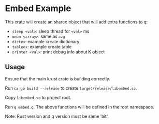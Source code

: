 Embed Example
=============

This crate will create an shared object that will add extra
functions to q:

* `sleep <val>`: sleep thread for `<val>` ms
* `mean <array>`: same as `avg`
* `dictex`: example create dictionary
* `tableex`: example create table
* `printer <val>`: print debug info about K object


Usage
-----
Ensure that the main krust crate is building correctly.

Run `cargo build --release` to create `target/release/libembed.so`.

Copy `libembed.so` to project root.

Run `q embed.q`. The above functions will be defined in the root namespace.

Note: Rust version and q version must be same 'bit'.
